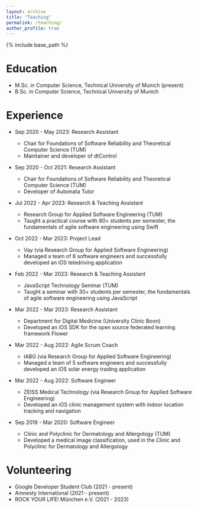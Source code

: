 ```yaml
---
layout: archive
title: "Teaching"
permalink: /teaching/
author_profile: true
---
```


{% include base_path %}

Education
======
* M.Sc. in Computer Science, Technical University of Munich (present)
* B.Sc. in Computer Science, Technical University of Munich

Experience
======
* Sep 2020 - May 2023: Research Assistant
  * Chair for Foundations of Software Reliability and Theoretical Computer Science (TUM)
  * Maintainer and developer of dtControl

* Sep 2020 - Oct 2021: Research Assistant
  * Chair for Foundations of Software Reliability and Theoretical Computer Science (TUM)
  * Developer of Automata Tutor

* Jul 2022 - Apr 2023: Research & Teaching Assistant
  * Research Group for Applied Software Engineering (TUM)
  * Taught a practical course with 80+ students per semester, the fundamentals of agile software engineering using Swift

* Oct 2022 - Mar 2023: Project Lead
  * Vay (via Research Group for Applied Software Engineering)
  * Managed a team of 8 software engineers and successfully developed an iOS teledriving application

* Feb 2022 - Mar 2023: Research & Teaching Assistant
  * JavaScript Technology Seminar (TUM)
  * Taught a seminar with 30+ students per semester, the fundamentals of agile software engineering using JavaScript

* Mar 2022 - Mar 2023: Research Assistant
  * Department for Digital Medicine (University Clinic Boon)
  * Developed an iOS SDK for the open source federated learning framework Flower

* Mar 2022 - Aug 2022: Agile Scrum Coach
  * IABG (via Research Group for Applied Software Engineering)
  * Managed a team of 5 software engineers and successfully developed an iOS solar energy trading application

* Mar 2022 - Aug 2022: Software Engineer
  * ZEISS Medical Technology (via Research Group for Applied Software Engineering)
  * Developed an iOS clinic management system with indoor location tracking and navigation

* Sep 2019 - Mar 2020: Software Engineer
  * Clinic and Polyclinic for Dermatology and Allergology (TUM)
  * Developed a medical image classification, used in the Clinic and Polyclinic for Dermatology and Allergology


Volunteering
======
* Google Developer Student Club (2021 - present)
* Amnesty International (2021 - present)
* ROCK YOUR LIFE! München e.V. (2021 - 2023)


